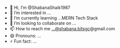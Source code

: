 - 👋 Hi, I’m @ShabanaShaik1987
- 👀 I’m interested in ...
- 🌱 I’m currently learning ...MERN Tech Stack
- 💞️ I’m looking to collaborate on ...
- 📫 How to reach me ...@shabana.bitsgc@gmail.com
- 😄 Pronouns: ...
- ⚡ Fun fact: ...

<!---
ShabanaShaik1987/ShabanaShaik1987 is a ✨ special ✨ repository because its `README.md` (this file) appears on your GitHub profile.
You can click the Preview link to take a look at your changes.
--->

